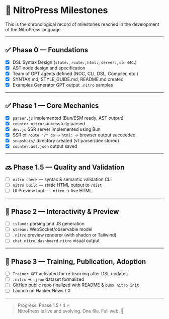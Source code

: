 # 🚀 NitroPress Milestones

This is the chronological record of milestones reached in the development of the NitroPress language.

---

## ✅ Phase 0 — Foundations

- [x] DSL Syntax Design (`state:`, `route:`, `html:`, `server:`, `db:` etc.)
- [x] AST node design and specification
- [x] Team of GPT agents defined (NOC, CLI, DSL, Compiler, etc.)
- [x] SYNTAX.md, STYLE_GUIDE.md, README.md created
- [x] Examples Generator GPT output `.nitro` samples

---

## ✅ Phase 1 — Core Mechanics

- [x] `parser.js` implemented (Bun/ESM ready, AST output)
- [x] `counter.nitro` successfully parsed
- [x] `dev.js` SSR server implemented using Bun
- [x] SSR of `route "/" do` → `html:` → browser output succeeded
- [x] `snapshots/` directory created (v1 parser/dev stored)
- [x] `counter.ast.json` output saved

---

## 🔜 Phase 1.5 — Quality and Validation

- [ ] `nitro check` — syntax & semantic validation CLI
- [ ] `nitro build` — static HTML output to `/dist`
- [ ] UI Preview tool — `.nitro` → live HTML

---

## 🧠 Phase 2 — Interactivity & Preview

- [ ] `island:` parsing and JS generation
- [ ] `stream:` WebSocket/observable model
- [ ] `.nitro` preview renderer (with shadcn or Tailwind)
- [ ] `chat.nitro`, `dashboard.nitro` visual output

---

## 📣 Phase 3 — Training, Publication, Adoption

- [ ] `Trainer GPT` activated for re-learning after DSL updates
- [ ] `.nitro` → `.json` dataset formalized
- [ ] GitHub public repo finalized with README & `bunx nitro init`
- [ ] Launch on Hacker News / X

---

> Progress: Phase 1.5 / 4 🔥  
> NitroPress is live and evolving. One file. Full web. 🚀

